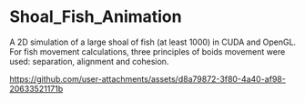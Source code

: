 # Shoal_Fish_Animation
A 2D simulation of a large shoal of fish (at least 1000) in CUDA and OpenGL. 
For fish movement calculations, three principles of boids movement were used: separation, alignment and cohesion.

https://github.com/user-attachments/assets/d8a79872-3f80-4a40-af98-20633521171b


